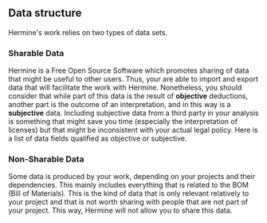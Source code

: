 <!--
SPDX-FileCopyrightText: 2022 Martin Delabre <gitlab.com/delabre.martin>

SPDX-License-Identifier: CC-BY-4.0
-->

## Data structure

Hermine's work relies on two types of data sets.

### Sharable Data

Hermine is a Free Open Source Software which promotes sharing of data that might be useful to other users. Thus, your are able to import and export data that will facilitate the work with Hermine. Nonetheless, you should consider that while part of this data is the result of **objective** deductions, another part is the outcome of an interpretation, and in this way is a **subjective** data. Including subjective data from a third party in your analysis is something that might save you time (especially the interpretation of licenses) but that might be inconsistent with your actual legal policy. Here is a list of data fields qualified as objective or subjective.

### Non-Sharable Data

Some data is produced by your work, depending on your projects and their dependencies. This mainly includes everything that is related to the BOM (Bill of Materials). This is the kind of data that is only relevant relatively to your project and that is not worth sharing with people that are not part of your project. This way, Hermine will not allow you to share this data.
